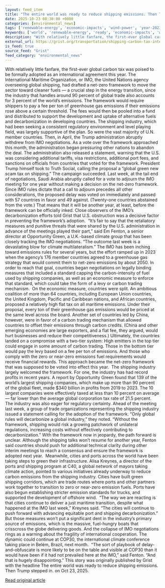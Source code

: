 ```yaml
---
layout: feed_item
title: "The entire world was ready to reduce shipping emissions. Then Trump stepped in."
date: 2025-10-23 08:30:00 +0000
categories: [environmental_news]
tags: ['renewable-energy', 'economic-impacts', 'wind-power', 'year-2023', 'pacific-region', 'oceania', 'climate-costs', 'urgent']
keywords: ['world', 'renewable-energy', 'ready', 'economic-impacts', 'wind-power', 'year-2023', 'pacific-region', 'entire']
description: "With relatively little fanfare, the first-ever global carbon tax was poised to be formally adopted as an international agreement this year"
external_url: https://grist.org/transportation/shipping-carbon-tax-international-maritime-organization-trump/
is_feed: true
source_feed: "Grist"
feed_category: "environmental_news"
---
```


With relatively little fanfare, the first-ever global carbon tax was poised to be formally adopted as an international agreement this year. The International Maritime Organization, or IMO, the United Nations agency overseeing global shipping, had drafted a net-zero framework to move the sector toward cleaner fuels — a crucial step in the energy transition, since the industry that handles around 90 percent of global trade also accounts for 3 percent of the world’s emissions. The framework would require shippers to pay a fee per ton of greenhouse gas emissions if their emissions rose above a certain threshold. The fees would then be pooled into a fund and distributed to support the development and uptake of alternative fuels and decarbonization in developing countries. The shipping industry, which had been seeking a consistent regulatory environment and level playing field, was largely supportive of the plan. So were the vast majority of U.N. member countries. Then, in April, the Trump administration abruptly withdrew from IMO negotiations. As a vote over the framework approached this month, the administration began pressuring other nations to abandon the deal. The administration also released a statement, warning that the U.S. was considering additional tariffs, visa restrictions, additional port fees, and sanctions on officials from countries that voted for the framework. President Trump himself took to Truth Social, calling the proposal a “global green new scam tax on shipping.” The campaign succeeded. Last week, at the tail end of negotiations, Saudi Arabia abruptly called for a vote to adjourn the IMO meeting for one year without making a decision on the net-zero framework. Since IMO rules dictate that a call to adjourn precedes all other considerations, the proposed delay was voted on immediately and passed with 57 countries in favor and 49 against. (Twenty-one countries abstained from the vote.) That means that it will be another year, at least, before the framework can be officially inked. Close observers of the IMO’s decarbonization efforts told Grist that U.S. obstruction was a decisive factor in preventing the framework’s adoption.&nbsp; “It’s fair to say that the retaliatory measures and punitive threats that were shared by the U.S. administration in advance of the meetings played their part,” said Em Fenton, a senior director at Opportunity Green, a U.K.-based climate group that has been closely tracking the IMO negotiations. “The outcome last week is a devastating blow for climate multilateralism.” The IMO has been inching toward emissions rules for several years, but the effort ramped up in 2023 when the agency’s 176 member countries agreed to a greenhouse gas strategy that would commit them to net-zero emissions by about 2050. In order to reach that goal, countries began negotiations on legally binding measures that included a standard capping the carbon-intensity of fuel used by shipping companies, as well as an economic measure to enforce that standard, which could take the form of a levy or carbon trading mechanism.&nbsp; On the economic measure, countries were split. An ambitious coalition of more than 64 countries, including European Union countries, the United Kingdom, Pacific and Caribbean nations, and African countries, proposed a relatively high flat tax on all maritime emissions. Under their proposal, every ton of their greenhouse gas emissions would be priced at the same level across the board. Another set of countries led by China, however, were in favor of a carbon trading mechanism that allowed countries to offset their emissions through carbon credits. (China and other emerging economies are large exporters, and a flat fee, they argued, would hurt businesses and reduce their competitiveness.) Ultimately, the countries landed on a compromise with a two-tier system: High emitters in the top tier could engage in some amount of carbon trading. Those in the bottom tier would pay the levy based on a fee per ton of emissions. And those who comply with the zero or near-zero emissions fuel requirements would receive financial rewards. This approach became the net-zero framework that was supposed to be voted into effect this year.&nbsp; The shipping industry largely welcomed the framework. For one, the industry has had record profits in recent years. A report by Opportunity Green found that 139 of the world’s largest shipping companies, which make up more than 90 percent of the global fleet, made $340 billion in profits from 2019 to 2023. The 10 largest companies were effectively taxed at less than 10 percent on average — far lower than the average global corporation tax rate of 21.5 percent. The industry was also eager for regulatory certainty. Ahead of the meeting last week, a group of trade organizations representing the shipping industry issued a statement calling for the adoption of the framework. “Only global rules will decarbonize a global industry,” they noted. “Without the framework, shipping would risk a growing patchwork of unilateral regulations, increasing costs without effectively contributing to decarbonization.” With the framework now in jeopardy, the path forward is unclear. Although the shipping talks won’t resume for another year, Fenton said countries should push for additional technical clarity during other interim meetings to reach a consensus and ensure the framework is adopted next year.&nbsp; Meanwhile, cities and ports across the world have been taking steps to green their infrastructure. Alisa Kreynes, a director of the ports and shipping program at C40, a global network of mayors taking climate action, pointed to various initiatives already underway to reduce carbon emissions from the shipping industry. Cities have built green shipping corridors, which are trade routes where ports and other partners work together to transition to zero or near-zero emission fuels. Ports have also begun establishing stricter emission standards for trucks, and supported the development of offshore wind.&nbsp; “The way we are reacting is that cities continue to deliver a just maritime transition, despite what happened at the IMO last week,” Kreynes said. “The cities will continue to push forward with advancing equitable port and shipping decarbonization.” But those measures won’t put a significant dent in the industry’s primary source of emissions, which is the massive, fuel-hungry boats that crisscross the globe delivering goods. And the collapse of IMO negotiations rings as a warning about the fragility of international cooperation. The dynamic could continue at COP30, the international climate conference taking place in Belém, Brazil, next month.&nbsp; “The sort of playbook of delay-and-obfuscate is more likely to be on the table and visible at COP30 than it would have been if it had not prevailed here at the IMO,” said Fenton. “And that is hugely disappointing.” This story was originally published by Grist with the headline The entire world was ready to reduce shipping emissions. Then Trump stepped in. on Oct 23, 2025.

[Read original article](https://grist.org/transportation/shipping-carbon-tax-international-maritime-organization-trump/)
